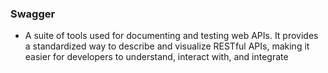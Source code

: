 ### Swagger
- A suite of tools used for documenting and testing web APIs. It provides a standardized way to describe and visualize RESTful APIs, making it easier for developers to understand, interact with, and integrate
